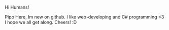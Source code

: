 Hi Humans!

Pipo Here, Im new on github. I like web-developing and C# programming <3 I hope we all get along. Cheers! :D

